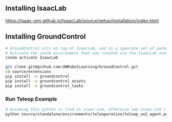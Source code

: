 ## Installing IsaacLab
https://isaac-sim.github.io/IsaacLab/source/setup/installation/index.html

## Installing GroundControl

```bash
# GroundControl sits on top of IsaacLab, and is a spearate set of packages.
# Activate the conda environment that was created via the IsaacLab setup.
conda activate IsaacLab

git clone git@github.com:UWRobotLearning/GroundControl.git
cd source/extensions
pip install -e groundcontrol
pip install -e groundcontrol_assets
pip install -e groundcontrol_tasks
```

### Run Teleop Example
```bash
# Assuming this python is tied to isaac-sim, otherwise see Isaac-Sim / IsaacLab docs:
python source/standalone/environments/teleoperation/teleop_se2_agent.py --task Isaac-Navigation-Flat-Spot-Play-v0 --num_envs 1 --teleop_device keyboard
```
